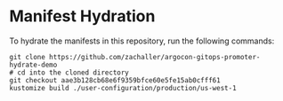 # Manifest Hydration

To hydrate the manifests in this repository, run the following commands:

```shell
git clone https://github.com/zachaller/argocon-gitops-promoter-hydrate-demo
# cd into the cloned directory
git checkout aae3b128cb68e6f9359bfce60e5fe15ab0cfff61
kustomize build ./user-configuration/production/us-west-1
```
